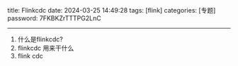 title: Flinkcdc 
date: 2024-03-25 14:49:28 
tags: [flink]
categories: [专题]
password: 7FKBKZrTTTPG2LnC

---
 <!--more-->

1. 什么是flinkcdc?
2. flinkcdc 用来干什么
3. flink cdc